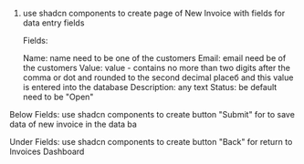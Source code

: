 1. use shadcn components to create page of New Invoice with fields for data entry fields
  
   Fields:
   
   Name: name need to be one of the customers
   Email: email need be of the customers
   Value: value - contains no more than two digits after the comma or dot and rounded to the second decimal placeб and this value is entered into the database
   Description: any text
   Status: be default need to be "Open"

  Below Fields: use shadcn components to create button "Submit" for to save data of new invoice in the data ba

  Under Fields: use shadcn components to create button "Back" for return to Invoices Dashboard
   
